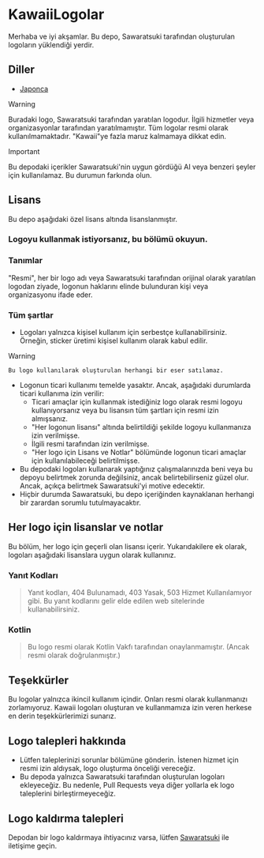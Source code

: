 # KawaiiLogolar

Merhaba ve iyi akşamlar. Bu depo, Sawaratsuki tarafından oluşturulan logoların yüklendiği yerdir.

## Diller

- [Japonca](./README.md)

> [!WARNING]
 Buradaki logo, Sawaratsuki tarafından yaratılan logodur. İlgili hizmetler veya organizasyonlar tarafından yaratılmamıştır.
 Tüm logolar resmi olarak kullanılmamaktadır.
 "Kawaii"ye fazla maruz kalmamaya dikkat edin.

> [!IMPORTANT]
 Bu depodaki içerikler Sawaratsuki'nin uygun gördüğü AI veya benzeri şeyler için kullanılamaz.
 Bu durumun farkında olun.

## Lisans

Bu depo aşağıdaki özel lisans altında lisanslanmıştır.

### Logoyu kullanmak istiyorsanız, bu bölümü okuyun.

### Tanımlar

"Resmi", her bir logo adı veya Sawaratsuki tarafından orijinal olarak yaratılan logodan ziyade, logonun haklarını elinde bulunduran kişi veya organizasyonu ifade eder.

### Tüm şartlar

- Logoları yalnızca kişisel kullanım için serbestçe kullanabilirsiniz.
Örneğin, sticker üretimi kişisel kullanım olarak kabul edilir.
> [!WARNING]
    Bu logo kullanılarak oluşturulan herhangi bir eser satılamaz.
- Logonun ticari kullanımı temelde yasaktır.
Ancak, aşağıdaki durumlarda ticari kullanıma izin verilir:
  - Ticari amaçlar için kullanmak istediğiniz logo olarak resmi logoyu kullanıyorsanız veya bu lisansın tüm şartları için resmi izin almışsanız.
  - "Her logonun lisansı" altında belirtildiği şekilde logoyu kullanmanıza izin verilmişse.
  - İlgili resmi tarafından izin verilmişse.
  - "Her logo için Lisans ve Notlar" bölümünde logonun ticari amaçlar için kullanılabileceği belirtilmişse.
- Bu depodaki logoları kullanarak yaptığınız çalışmalarınızda beni veya bu depoyu belirtmek zorunda değilsiniz, ancak belirtebilirseniz güzel olur.
  Ancak, açıkça belirtmek Sawaratsuki'yi motive edecektir.
- Hiçbir durumda Sawaratsuki, bu depo içeriğinden kaynaklanan herhangi bir zarardan sorumlu tutulmayacaktır.

## Her logo için lisanslar ve notlar

Bu bölüm, her logo için geçerli olan lisansı içerir.
Yukarıdakilere ek olarak, logoları aşağıdaki lisanslara uygun olarak kullanınız.

### Yanıt Kodları

> Yanıt kodları, 404 Bulunamadı, 403 Yasak, 503 Hizmet Kullanılamıyor gibi.
Bu yanıt kodlarını gelir elde edilen web sitelerinde kullanabilirsiniz.

### Kotlin

> Bu logo resmi olarak Kotlin Vakfı tarafından onaylanmamıştır.
(Ancak resmi olarak doğrulanmıştır.)

## Teşekkürler

Bu logolar yalnızca ikincil kullanım içindir.
Onları resmi olarak kullanmanızı zorlamıyoruz.
Kawaii logoları oluşturan ve kullanmamıza izin veren herkese en derin teşekkürlerimizi sunarız.

## Logo talepleri hakkında

- Lütfen taleplerinizi sorunlar bölümüne gönderin.
İstenen hizmet için resmi izin aldıysak, logo oluşturma önceliği vereceğiz.
- Bu depoda yalnızca Sawaratsuki tarafından oluşturulan logoları ekleyeceğiz.
  Bu nedenle, Pull Requests veya diğer yollarla ek logo taleplerini birleştirmeyeceğiz.

## Logo kaldırma talepleri

Depodan bir logo kaldırmaya ihtiyacınız varsa, lütfen [Sawaratsuki](https://x.com/sawaratsuki1004) ile iletişime geçin.
